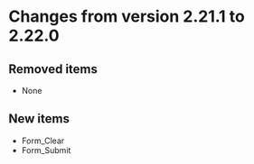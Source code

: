 # Changes from version 2.21.1 to 2.22.0

## Removed items
  * None

## New items
  * Form_Clear
  * Form_Submit